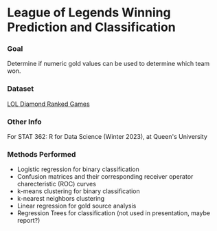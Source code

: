 # League of Legends Winning Prediction and Classification

### Goal
Determine if numeric gold values can be used to determine which team won.

### Dataset
[LOL Diamond Ranked Games](https://www.kaggle.com/datasets/bobbyscience/league-of-legends-diamond-ranked-games-10-min)

### Other Info
For STAT 362: R for Data Science (Winter 2023), at Queen's University

### Methods Performed
- Logistic regression for binary classification
- Confusion matrices and their corresponding receiver operator charecteristic (ROC) curves
- k-means clustering for binary classification
- k-nearest neighbors clustering
- Linear regression for gold source analysis
- Regression Trees for classification (not used in presentation, maybe report?)
